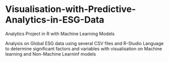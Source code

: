 # Visualisation-with-Predictive-Analytics-in-ESG-Data
Analytics Project in R with Machine Learning Models

Analysis on Global ESG data using several CSV files and R-Studio Language to determine significant factors and variables with visualisation on Machine learning and Non-Machine Learninf models
